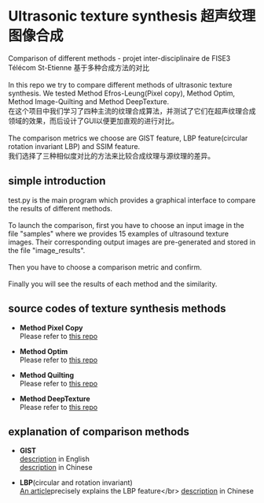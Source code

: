# Ultrasonic texture synthesis 超声纹理图像合成
Comparison of different methods - projet inter-disciplinaire de FISE3 Télécom St-Etienne 基于多种合成方法的对比
</br>
</br>
In this repo we try to compare different methods of ultrasonic texture synthesis. We tested Method Efros-Leung(Pixel copy), Method Optim, Method Image-Quilting and Method DeepTexture.
</br>
在这个项目中我们学习了四种主流的纹理合成算法，并测试了它们在超声纹理合成领域的效果，而后设计了GUI以便更加直观的进行对比。
</br>
</br>
The comparison metrics we choose are GIST feature, LBP feature(circular rotation invariant LBP) and SSIM feature.
</br>
我们选择了三种相似度对比的方法来比较合成纹理与源纹理的差异。
</br>
## simple introduction
test.py is the main program which provides a graphical interface to compare the results of different methods.
</br>
</br>
To launch the comparison, first you have to choose an input image in the file "samples" where we provides 15 examples of ultrasound texture images. Their corresponding output images are pre-generated and stored in the file "image_results".
</br>
</br>
Then you have to choose a comparison metric and confirm.
</br>
</br>
Finally you will see the results of each method and the similarity.
## source codes of texture synthesis methods
* **Method Pixel Copy** </br>
Please refer to [this repo](https://github.com/asteroidhouse/texturesynth)

* **Method Optim** </br>
Please refer to [this repo](https://github.com/wang-ps/TextureSynthesis)

* **Method Quilting** </br>
Please refer to [this repo](https://github.com/PJunhyuk/ImageQuilting)

* **Method DeepTexture** </br>
Please refer to [this repo](https://github.com/meet-minimalist/Texture-Synthesis-Using-Convolutional-Neural-Networks)
## explanation of comparison methods
* **GIST** </br>
[description](http://ilab.usc.edu/siagian/Research/Gist/Gist.html) in English </br>
[description](https://zhuanlan.zhihu.com/p/51173086) in Chinese

* **LBP**(circular and rotation invariant)</br>
[An article](https://www.google.com.hk/url?sa=t&rct=j&q=&esrc=s&source=web&cd=7&ved=2ahUKEwiTw6j56cLmAhWLFcAKHdbJDUEQFjAGegQICRAC&url=http%3A%2F%2Fwww4.comp.polyu.edu.hk%2F~cslzhang%2Fpaper%2FPR_10_Mar_LBPV.pdf&usg=AOvVaw2kyKRaXwuBBHsWpyP8Qst_)precisely explains the LBP feature</br>
[description](https://blog.csdn.net/zouxy09/article/details/7929531) in Chinese

